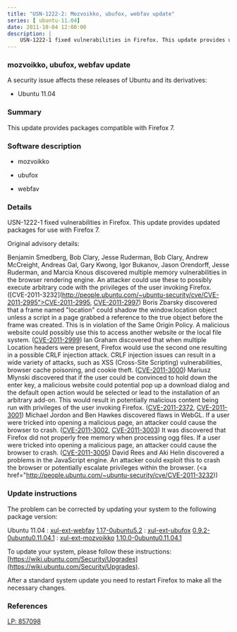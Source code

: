 ```yaml
---
title: "USN-1222-2: Mozvoikko, ubufox, webfav update"
series: [ ubuntu-11.04]
date: 2011-10-04 12:00:00
description: |
    USN-1222-1 fixed vulnerabilities in Firefox. This update provides updated packages for use with Firefox 7.
--- 
```

 
 


### mozvoikko, ubufox, webfav update

A security issue affects these releases of Ubuntu and its derivatives:

* Ubuntu 11.04

### Summary

This update provides packages compatible with Firefox 7. 

### Software description

* mozvoikko 

* ubufox 

* webfav 

### Details

USN-1222-1 fixed vulnerabilities in Firefox. This update provides updated packages for use with Firefox 7.

Original advisory details:

 Benjamin Smedberg, Bob Clary, Jesse Ruderman, Bob Clary, Andrew McCreight, Andreas Gal, Gary Kwong, Igor Bukanov, Jason Orendorff, Jesse Ruderman, and Marcia Knous discovered multiple memory vulnerabilities in the browser rendering engine. An attacker could use these to possibly execute arbitrary code with the privileges of the user invoking Firefox. ([CVE-2011-3232](http://people.ubuntu.com/~ubuntu-security/cve/CVE-2011-2995">CVE-2011-2995</a>, <a href="http://people.ubuntu.com/~ubuntu-security/cve/CVE-2011-2997">CVE-2011-2997</a>) Boris Zbarsky discovered that a frame named &quot;location&quot; could shadow the window.location object unless a script in a page grabbed a reference to the true object before the frame was created. This is in violation of the Same Origin Policy. A malicious website could possibly use this to access another website or the local file system. (<a href="http://people.ubuntu.com/~ubuntu-security/cve/CVE-2011-2999">CVE-2011-2999</a>) Ian Graham discovered that when multiple Location headers were present, Firefox would use the second one resulting in a possible CRLF injection attack. CRLF injection issues can result in a wide variety of attacks, such as XSS (Cross-Site Scripting) vulnerabilities, browser cache poisoning, and cookie theft. (<a href="http://people.ubuntu.com/~ubuntu-security/cve/CVE-2011-3000">CVE-2011-3000</a>) Mariusz Mlynski discovered that if the user could be convinced to hold down the enter key, a malicious website could potential pop up a download dialog and the default open action would be selected or lead to the installation of an arbitrary add-on. This would result in potentially malicious content being run with privileges of the user invoking Firefox. (<a href="http://people.ubuntu.com/~ubuntu-security/cve/CVE-2011-2372">CVE-2011-2372</a>, <a href="http://people.ubuntu.com/~ubuntu-security/cve/CVE-2011-3001">CVE-2011-3001</a>) Michael Jordon and Ben Hawkes discovered flaws in WebGL. If a user were tricked into opening a malicious page, an attacker could cause the browser to crash. (<a href="http://people.ubuntu.com/~ubuntu-security/cve/CVE-2011-3002">CVE-2011-3002</a>, <a href="http://people.ubuntu.com/~ubuntu-security/cve/CVE-2011-3003">CVE-2011-3003</a>) It was discovered that Firefox did not properly free memory when processing ogg files. If a user were tricked into opening a malicious page, an attacker could cause the browser to crash. (<a href="http://people.ubuntu.com/~ubuntu-security/cve/CVE-2011-3005">CVE-2011-3005</a>) David Rees and Aki Helin discovered a problems in the JavaScript engine. An attacker could exploit this to crash the browser or potentially escalate privileges within the browser. (<a href="http://people.ubuntu.com/~ubuntu-security/cve/CVE-2011-3232)) 

### Update instructions

The problem can be corrected by updating your system to the following package version:

Ubuntu 11.04
 : [xul-ext-webfav](https://launchpad.net/ubuntu/+source/webfav) <span> [1.17-0ubuntu5.2](https://launchpad.net/ubuntu/+source/webfav/1.17-0ubuntu5.2) </span> 
 : [xul-ext-ubufox](https://launchpad.net/ubuntu/+source/ubufox) <span> [0.9.2-0ubuntu0.11.04.1](https://launchpad.net/ubuntu/+source/ubufox/0.9.2-0ubuntu0.11.04.1) </span> 
 : [xul-ext-mozvoikko](https://launchpad.net/ubuntu/+source/mozvoikko) <span> [1.10.0-0ubuntu0.11.04.1](https://launchpad.net/ubuntu/+source/mozvoikko/1.10.0-0ubuntu0.11.04.1) </span> 

To update your system, please follow these instructions: [https://wiki.ubuntu.com/Security/Upgrades](https://wiki.ubuntu.com/Security/Upgrades).

After a standard system update you need to restart Firefox to make all the necessary changes. 

### References

 
 [LP: 857098](https://launchpad.net/bugs/857098)
 

